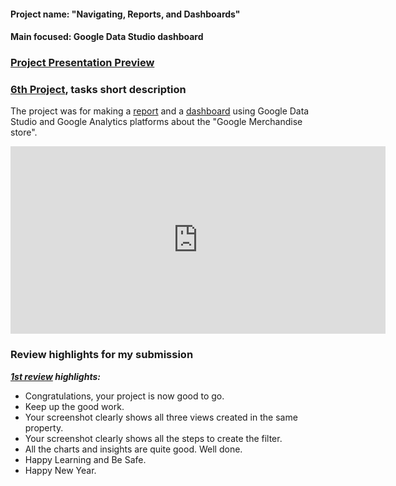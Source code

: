 #### Project name: "Navigating, Reports, and Dashboards"
#### Main focused: Google Data Studio dashboard
### [Project Presentation Preview](6TH%20PROJECT%20Navigating%2C%20Reports%2C%20and%20Dashboards.pdf)
### [6th Project](6TH%20PROJECT%20Navigating%2C%20Reports%2C%20and%20Dashboards.pdf), tasks short description

 The project was for making a [report](6TH%20PROJECT%20Navigating%2C%20Reports%2C%20and%20Dashboards.pdf) and a [dashboard](https://datastudio.google.com/reporting/0bff51b5-f006-44f5-98d6-d0127f359c97/page/Nf4uB) using Google Data Studio and Google Analytics platforms about the "Google Merchandise store".

<div>
 
<iframe width="600" height="300" src="https://datastudio.google.com/embed/reporting/0bff51b5-f006-44f5-98d6-d0127f359c97/page/Nf4uB" frameborder="0" style="border:0" allowfullscreen></iframe>

</div>

### Review highlights for my submission

*__[1st review](Udacity%20Detailed%20Review/1st%20Udacity%20Review%20-%20Meets%20Specifications.pdf) highlights:__*

- Congratulations, your project is now good to go.
- Keep up the good work.
- Your screenshot clearly shows all three views created in the same property.
- Your screenshot clearly shows all the steps to create the filter.
- All the charts and insights are quite good. Well done.
- Happy Learning and Be Safe.
- Happy New Year.
